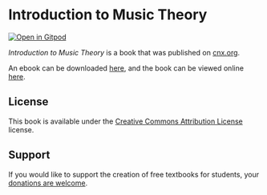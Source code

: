 # Introduction to Music Theory

[![Open in Gitpod](https://gitpod.io/button/open-in-gitpod.svg)](https://gitpod.io/from-referrer/)

_Introduction to Music Theory_ is a book that was published on [cnx.org](https://cnx.org/).

An ebook can be downloaded [here](https://github.com/cnx-user-books/cnxbook-introduction-to-music-theory/releases/latest), and the book can be viewed online [here](https://github.com/cnx-user-books/cnxbook-introduction-to-music-theory/releases/latest).

## License
This book is available under the [Creative Commons Attribution License](./LICENSE) license.

## Support
If you would like to support the creation of free textbooks for students, your [donations are welcome](https://riceconnect.rice.edu/donation/support-openstax-banner).
